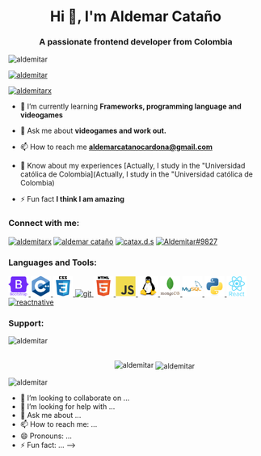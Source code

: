 <h1 align="center">Hi 👋, I'm Aldemar Cataño</h1>
<h3 align="center">A passionate frontend developer from Colombia</h3>

<p align="left"> <img src="https://komarev.com/ghpvc/?username=aldemitar&label=Profile%20views&color=0e75b6&style=flat" alt="aldemitar" /> </p>

<p align="left"> <a href="https://github.com/ryo-ma/github-profile-trophy"><img src="https://github-profile-trophy.vercel.app/?username=aldemitar" alt="aldemitar" /></a> </p>

<p align="left"> <a href="https://twitter.com/aldemitarx" target="blank"><img src="https://img.shields.io/twitter/follow/aldemitarx?logo=twitter&style=for-the-badge" alt="aldemitarx" /></a> </p>

- 🌱 I’m currently learning **Frameworks, programming language and videogames**

- 💬 Ask me about **videogames and work out.**

- 📫 How to reach me **aldemarcatanocardona@gmail.com**

- 📄 Know about my experiences [Actually, I study in the "Universidad católica de Colombia](Actually, I study in the "Universidad católica de Colombia)

- ⚡ Fun fact **I think I am amazing**

<h3 align="left">Connect with me:</h3>
<p align="left">
<a href="https://twitter.com/aldemitarx" target="blank"><img align="center" src="https://raw.githubusercontent.com/rahuldkjain/github-profile-readme-generator/master/src/images/icons/Social/twitter.svg" alt="aldemitarx" height="30" width="40" /></a>
<a href="https://linkedin.com/in/aldemar cataño" target="blank"><img align="center" src="https://raw.githubusercontent.com/rahuldkjain/github-profile-readme-generator/master/src/images/icons/Social/linked-in-alt.svg" alt="aldemar cataño" height="30" width="40" /></a>
<a href="https://instagram.com/catax.d.s" target="blank"><img align="center" src="https://raw.githubusercontent.com/rahuldkjain/github-profile-readme-generator/master/src/images/icons/Social/instagram.svg" alt="catax.d.s" height="30" width="40" /></a>
<a href="https://discord.gg/Aldemitar#9827" target="blank"><img align="center" src="https://raw.githubusercontent.com/rahuldkjain/github-profile-readme-generator/master/src/images/icons/Social/discord.svg" alt="Aldemitar#9827" height="30" width="40" /></a>
</p>

<h3 align="left">Languages and Tools:</h3>
<p align="left"> <a href="https://getbootstrap.com" target="_blank" rel="noreferrer"> <img src="https://raw.githubusercontent.com/devicons/devicon/master/icons/bootstrap/bootstrap-plain-wordmark.svg" alt="bootstrap" width="40" height="40"/> </a> <a href="https://www.w3schools.com/cpp/" target="_blank" rel="noreferrer"> <img src="https://raw.githubusercontent.com/devicons/devicon/master/icons/cplusplus/cplusplus-original.svg" alt="cplusplus" width="40" height="40"/> </a> <a href="https://www.w3schools.com/css/" target="_blank" rel="noreferrer"> <img src="https://raw.githubusercontent.com/devicons/devicon/master/icons/css3/css3-original-wordmark.svg" alt="css3" width="40" height="40"/> </a> <a href="https://git-scm.com/" target="_blank" rel="noreferrer"> <img src="https://www.vectorlogo.zone/logos/git-scm/git-scm-icon.svg" alt="git" width="40" height="40"/> </a> <a href="https://www.w3.org/html/" target="_blank" rel="noreferrer"> <img src="https://raw.githubusercontent.com/devicons/devicon/master/icons/html5/html5-original-wordmark.svg" alt="html5" width="40" height="40"/> </a> <a href="https://developer.mozilla.org/en-US/docs/Web/JavaScript" target="_blank" rel="noreferrer"> <img src="https://raw.githubusercontent.com/devicons/devicon/master/icons/javascript/javascript-original.svg" alt="javascript" width="40" height="40"/> </a> <a href="https://www.linux.org/" target="_blank" rel="noreferrer"> <img src="https://raw.githubusercontent.com/devicons/devicon/master/icons/linux/linux-original.svg" alt="linux" width="40" height="40"/> </a> <a href="https://www.mongodb.com/" target="_blank" rel="noreferrer"> <img src="https://raw.githubusercontent.com/devicons/devicon/master/icons/mongodb/mongodb-original-wordmark.svg" alt="mongodb" width="40" height="40"/> </a> <a href="https://www.mysql.com/" target="_blank" rel="noreferrer"> <img src="https://raw.githubusercontent.com/devicons/devicon/master/icons/mysql/mysql-original-wordmark.svg" alt="mysql" width="40" height="40"/> </a> <a href="https://www.python.org" target="_blank" rel="noreferrer"> <img src="https://raw.githubusercontent.com/devicons/devicon/master/icons/python/python-original.svg" alt="python" width="40" height="40"/> </a> <a href="https://reactjs.org/" target="_blank" rel="noreferrer"> <img src="https://raw.githubusercontent.com/devicons/devicon/master/icons/react/react-original-wordmark.svg" alt="react" width="40" height="40"/> </a> <a href="https://reactnative.dev/" target="_blank" rel="noreferrer"> <img src="https://reactnative.dev/img/header_logo.svg" alt="reactnative" width="40" height="40"/> </a> </p>


<h3 align="left">Support:</h3>
<p><a href="https://www.buymeacoffee.com/aldemitar"> <img align="left" src="https://cdn.buymeacoffee.com/buttons/v2/default-yellow.png" height="50" width="210" alt="aldemitar" /></a></p><br><br>


<p><img align="left" src="https://github-readme-stats.vercel.app/api/top-langs?username=aldemitar&show_icons=true&locale=en&layout=compact" alt="aldemitar" /></p>

<p>&nbsp;<img align="center" src="https://github-readme-stats.vercel.app/api?username=aldemitar&show_icons=true&locale=en" alt="aldemitar" /></p>

<p><img align="center" src="https://github-readme-streak-stats.herokuapp.com/?user=aldemitar&" alt="aldemitar" /></p>



- 👯 I’m looking to collaborate on ...
- 🤔 I’m looking for help with ...
- 💬 Ask me about ...
- 📫 How to reach me: ...
- 😄 Pronouns: ...
- ⚡ Fun fact: ...
-->
